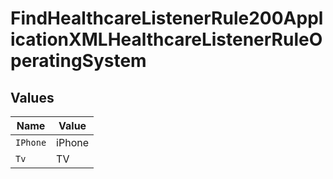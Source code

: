 # FindHealthcareListenerRule200ApplicationXMLHealthcareListenerRuleOperatingSystem


## Values

| Name     | Value    |
| -------- | -------- |
| `IPhone` | iPhone   |
| `Tv`     | TV       |